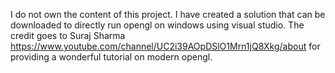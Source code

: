 I do not own the content of this project. I have created a solution that can be downloaded to directly run opengl on windows using visual studio. 
The credit goes to Suraj Sharma https://www.youtube.com/channel/UC2i39AOpDSlO1Mrn1jQ8Xkg/about for providing a wonderful tutorial on modern opengl.
